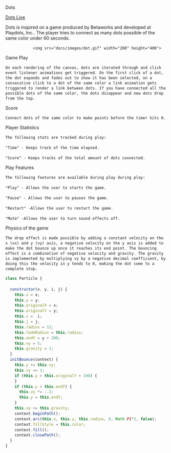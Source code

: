 Dots

[Dots Live][dots]

[dots]: https://victorguillen.github.io/Dots/

Dots is inspired on a game produced by Betaworks and developed at Playdots, Inc.. The player tries to connect as many dots possible of the same color under 60 seconds.



                <img src="docs/images/dot.gif" width="200" height="400">

Game Play

    On each rendering of the canvas, dots are iterated through and click event listener animations get triggered. On the first click of a dot, the dot expands and fades out to show it has been selected, on a consecutive click to a dot of the same color a link animation gets triggered to render a link between dots. If you have connected all the possible dots of the same color, the dots disappear and new dots drop from the top.

Score

    Connect dots of the same color to make points before the timer hits 0.

Player Statistics

    The following stats are tracked during play:

    "Time" - Keeps track of the time elapsed.

    "Score" - Keeps tracks of the total amount of dots connected.

Play Features

    The following features are available during play during play:

    "Play" - Allows the user to starts the game.

    "Pause" - Allows the user to pauses the game.

    "Restart" -Allows the user to restart the game.

    "Mute" -Allows the user to turn sound effects off.


Physics of the game

    The drop effect is made possible by adding a constant velocity on the x (vx) and y (vy) axis, a negative velocity on the y axis is added to make the dot bounce up once it reaches its end point. The bouncing effect is a combination of negative velocity and gravity. The gravity is implemented by multiplying vy by a negative decimal coefficient, by doing this the velocity in y tends to 0, making the dot come to a complete stop.

```js
class Particle {

  constructor(x, y, i, j) {
    this.x = x;
    this.y = y;
    this.originalX = x;
    this.originalY = y;
    this.i =  i;
    this.j = j;
    this.radius = 12;
    this.fadeRadius = this.radius;
    this.endY = y + 200;
    this.vy = 5;
    this.gravity = 1;
  }
  initBounce(context) {
    this.y += this.vy;
    this.vy += 1;
    if (this.y > this.originalY + 198) {
    }
    if (this.y > this.endY) {
      this.vy *= -.3;
      this.y = this.endY;
    }
    this.vy += this.gravity;
    context.beginPath();
    context.arc(this.x, this.y, this.radius, 0, Math.PI*2, false);
    context.fillStyle = this.color;
    context.fill();
    context.closePath();
  }
}
```
